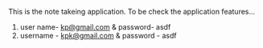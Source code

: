 This is the note takeing application.
To be check the application features...
1)  user name-  kp@gmail.com  & password- asdf
2) username - kpk@gmail.com & password - asdf

